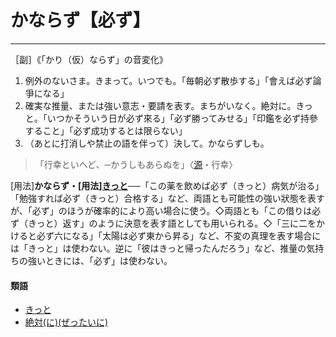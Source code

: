 かならず【必ず】
==
---------------

［副］《「かり（仮）ならず」の音変化》
1. 例外のないさま。きまって。いつでも。「毎朝必ず散歩する」「會えば必ず論爭になる」
2. 確実な推量、または強い意志・要請を表す。まちがいなく。絶対に。きっと。「いつかそういう日が必ず來る」「必ず勝ってみせる」「印鑑を必ず持參すること」「必ず成功するとは限らない」
3. （あとに打消しや禁止の語を伴って）決して。かならずしも。
>「行幸といへど、─かうしもあらぬを」〈[源]()・行幸〉
        

\[用法\]**かならず・\[用法\][きっと](きっと（屹度／急度）)**──「この薬を飲めば必ず（きっと）病気が治る」「勉強すれば必ず（きっと）合格する」など、両語とも可能性の強い狀態を表すが、「必ず」のほうが確率的により高い場合に使う。◇両語とも「この借りは必ず（きっと）返す」のように決意を表す語としても用いられる。◇「三に二をかけると必ず六になる」「太陽は必ず東から昇る」など、不変の真理を表す場合には「きっと」は使わない。逆に「彼はきっと帰ったんだろう」など、推量の気持ちの強いときには、「必ず」は使わない。

#### 類語

-  [きっと](きっと（屹度／急度）)
-  [絶対(に)(ぜったいに)]()